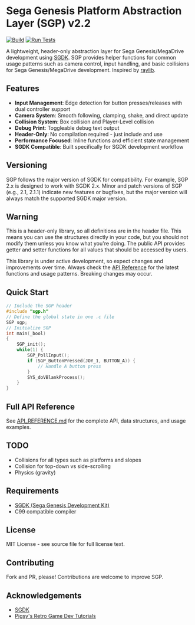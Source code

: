 # Sega Genesis Platform Abstraction Layer (SGP) v2.2 
[![Build](https://github.com/savaughn/sega-genesis-pal/actions/workflows/version-bump.yaml/badge.svg?branch=main&event=workflow_run)](https://github.com/savaughn/sega-genesis-pal/actions/workflows/version-bump.yaml) [![Run Tests](https://github.com/savaughn/sega-genesis-pal/actions/workflows/test.yaml/badge.svg?branch=main)](https://github.com/savaughn/sega-genesis-pal/actions/workflows/test.yaml)

A lightweight, header-only abstraction layer for Sega Genesis/MegaDrive development using [SGDK](https://github.com/Stephane-D/SGDK). SGP provides helper functions for common usage patterns such as camera control, input handling, and basic collisions for Sega Genesis/MegaDrive development. Inspired by [raylib](https://github.com/raysan5/raylib).

## Features

- **Input Management**: Edge detection for button presses/releases with dual controller support
- **Camera System**: Smooth following, clamping, shake, and direct update
- **Collision System**: Box collision and Player-Level collision
- **Debug Print**: Toggleable debug text output
- **Header-Only**: No compilation required - just include and use
- **Performance Focused**: Inline functions and efficient state management
- **SGDK Compatible**: Built specifically for SGDK development workflow

## Versioning

SGP follows the major version of SGDK for compatibility. For example, SGP 2.x is designed to work with SGDK 2.x. Minor and patch versions of SGP (e.g., 2.1, 2.1.1) indicate new features or bugfixes, but the major version will always match the supported SGDK major version.

## Warning
This is a header-only library, so all definitions are in the header file. This means you can use the structures directly in your code, but you should not modify them unless you know what you're doing. The public API provides getter and setter functions for all values that should be accessed by users.

This library is under active development, so expect changes and improvements over time. Always check the [API Reference](API_REFERENCE.md) for the latest functions and usage patterns. Breaking changes may occur.

## Quick Start
```c
// Include the SGP header
#include "sgp.h"
// Define the global state in one .c file
SGP sgp;
// Initialize SGP
int main(_bool)
{
    SGP_init();
    while(1) {
        SGP_PollInput();
        if (SGP_ButtonPressed(JOY_1, BUTTON_A)) {
            // Handle A button press
        }
        SYS_doVBlankProcess();
    }
}
```

## Full API Reference

See [API_REFERENCE.md](API_REFERENCE.md) for the complete API, data structures, and usage examples.

## TODO
- Collisions for all types such as platforms and slopes
- Collision for top-down vs side-scrolling
- Physics (gravity)

## Requirements

- [SGDK (Sega Genesis Development Kit)](https://github.com/Stephane-D/SGDK)
- C99 compatible compiler

## License

MIT License - see source file for full license text.

## Contributing

Fork and PR, please! Contributions are welcome to improve SGP.

## Acknowledgements
- [SGDK](https://github.com/Stephane-D/SGDK)
- [Pigsy's Retro Game Dev Tutorials](https://www.youtube.com/@PigsysRetroGameDevTutorials)
